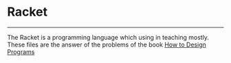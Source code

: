 # Racket
---
The Racket is a programming language which using in teaching mostly. These files are the answer of the problems of the book [How to Design Programs](http://www.htdp.org/2003-09-26/)
